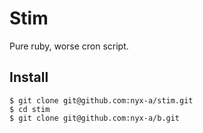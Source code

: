 # Stim
Pure ruby, worse cron script.

## Install
```
$ git clone git@github.com:nyx-a/stim.git
$ cd stim
$ git clone git@github.com:nyx-a/b.git
```
